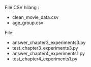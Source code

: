 File CSV hilang :
- clean_movie_data.csv
- age_group.csv

File:
- answer_chapter3_experiments3.py
- test_chapter3_experiments3.py
- answer_chapter4_experiments1.py
- test_chapter4_experiments1.py
